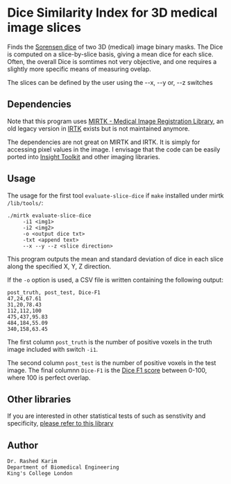 # Dice Similarity Index for 3D medical image slices
Finds the [Sorensen dice](http://en.wikipedia.org/wiki/Sørensen–Dice_coefficient) of two 3D (medical) image binary masks. The Dice is computed on a slice-by-slice basis, giving a mean dice for each slice. Often, the overall Dice is somtimes not very objective, and one requires a slightly more specific means of measuring ovelap. 

The slices can be defined by the user using the --x, --y or, --z switches

## Dependencies
Note that this program uses [MIRTK - Medical Image Registration Library](https://github.com/BioMedIA/MIRTK), an old legacy version in [IRTK](https://wwwhomes.doc.ic.ac.uk/~rkarim/mediawiki/index.php?title=Sense_Dice_Code_Ver_2) exists but is not maintained anymore. 

The dependencies are not great on MIRTK and IRTK. It is simply for accessing pixel values in the image. I envisage that the code can be easily ported into [Insight Toolkit](https://github.com/InsightSoftwareConsortium/ITK) and other imaging libraries. 

## Usage 
The usage for the first tool ```evaluate-slice-dice``` if ``make`` installed under mirtk ``/lib/tools/``:
```
./mirtk evaluate-slice-dice 
     -i1 <img1> 
     -i2 <img2> 
     -o <output dice txt> 
     -txt <append text> 
     --x --y --z <slice direction>
```
This program outputs the mean and standard deviation of dice in each slice along the specified X, Y, Z direction. 

If the ```-o``` option is used, a CSV file is written containing the following output: 
```
post_truth, post_test, Dice-F1
47,24,67.61
31,20,78.43
112,112,100
475,437,95.83
484,184,55.09
340,158,63.45
```
The first column ```post_truth``` is the number of positive voxels in the truth image included with switch ```-i1```. 

The second column ```post_test``` is the number of positive voxels in the test image. The final columnn ```Dice-F1``` is the [Dice F1 score](https://en.wikipedia.org/wiki/F1_score) between 0-100, where 100 is perfect overlap. 


## Other libraries 
If you are interested in other statistical tests of  such as senstivity and specificity, [please refer to this library](https://github.com/drkarim/Sensitivity-and-Specificity)


## Author 
```
Dr. Rashed Karim 
Department of Biomedical Engineering 
King's College London 
```
